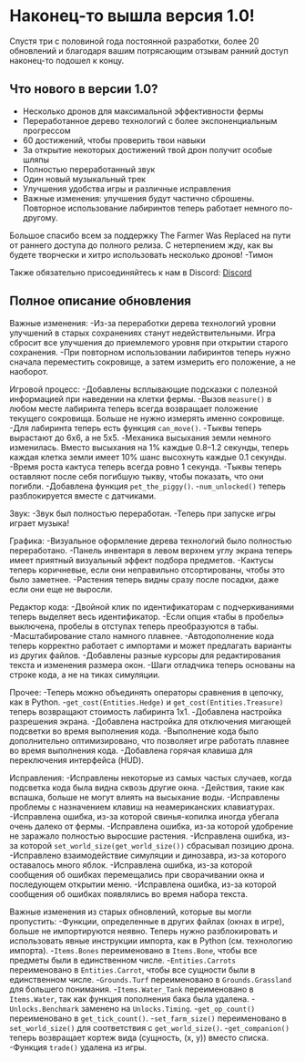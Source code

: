 # Наконец-то вышла версия 1.0!
Спустя три с половиной года постоянной разработки, более 20 обновлений и благодаря вашим потрясающим отзывам ранний доступ наконец-то подошел к концу.

## Что нового в версии 1.0?
- Несколько дронов для максимальной эффективности фермы
- Переработанное дерево технологий с более экспоненциальным прогрессом
- 60 достижений, чтобы проверить твои навыки
- За открытие некоторых достижений твой дрон получит особые шляпы
- Полностью переработанный звук
- Один новый музыкальный трек
- Улучшения удобства игры и различные исправления
- Важные изменения: улучшения будут частично сброшены. Повторное использование лабиринтов теперь работает немного по-другому.

Большое спасибо всем за поддержку The Farmer Was Replaced на пути от раннего доступа до полного релиза.
С нетерпением жду, как вы будете творчески и хитро использовать несколько дронов!
-Тимон

Также обязательно присоединяйтесь к нам в Discord:
[Discord](https://discord.com/invite/kj33cJkeJn)

## Полное описание обновления
Важные изменения:
-Из-за переработки дерева технологий уровни улучшений в старых сохранениях станут недействительными. Игра сбросит все улучшения до приемлемого уровня при открытии старого сохранения.
-При повторном использовании лабиринтов теперь нужно сначала переместить сокровище, а затем измерить его положение, а не наоборот.

Игровой процесс:
-Добавлены всплывающие подсказки с полезной информацией при наведении на клетки фермы.
-Вызов `measure()` в любом месте лабиринта теперь всегда возвращает положение текущего сокровища. Больше не нужно измерять именно сокровище.
-Для лабиринта теперь есть функция `can_move()`.
-Тыквы теперь вырастают до 6x6, а не 5x5.
-Механика высыхания земли немного изменилась. Вместо высыхания на 1% каждые 0.8–1.2 секунды, теперь каждая клетка земли имеет 10% шанс высохнуть каждые 0.1 секунды.
-Время роста кактуса теперь всегда ровно 1 секунда.
-Тыквы теперь оставляют после себя погибшую тыкву, чтобы показать, что они погибли.
-Добавлена функция `pet_the_piggy()`.
-`num_unlocked()` теперь разблокируется вместе с датчиками.

Звук:
-Звук был полностью переработан.
-Теперь при запуске игры играет музыка!

Графика:
-Визуальное оформление дерева технологий было полностью переработано.
-Панель инвентаря в левом верхнем углу экрана теперь имеет приятный визуальный эффект подбора предметов.
-Кактусы теперь коричневые, если они неправильно отсортированы, чтобы это было заметнее.
-Растения теперь видны сразу после посадки, даже если они еще не выросли.

Редактор кода:
-Двойной клик по идентификаторам с подчеркиваниями теперь выделяет весь идентификатор.
-Если опция «табы в пробелы» выключена, пробелы в отступах теперь преобразуются в табы.
-Масштабирование стало намного плавнее.
-Автодополнение кода теперь корректно работает с импортами и может предлагать варианты из других файлов.
-Добавлены разные курсоры для редактирования текста и изменения размера окон.
-Шаги отладчика теперь основаны на строке кода, а не на тиках симуляции.

Прочее:
-Теперь можно объединять операторы сравнения в цепочку, как в Python.
-`get_cost(Entities.Hedge)` и `get_cost(Entities.Treasure)` теперь возвращают стоимость лабиринта 1x1.
-Добавлена настройка разрешения экрана.
-Добавлена настройка для отключения мигающей подсветки во время выполнения кода.
-Выполнение кода было дополнительно оптимизировано, что позволяет игре работать плавнее во время выполнения кода.
-Добавлена горячая клавиша для переключения интерфейса (HUD).

Исправления:
-Исправлены некоторые из самых частых случаев, когда подсветка кода была видна сквозь другие окна.
-Действия, такие как вспашка, больше не могут влиять на высыхание воды.
-Исправлены проблемы с назначением клавиш на неамериканских клавиатурах.
-Исправлена ошибка, из-за которой свинья-копилка иногда убегала очень далеко от фермы.
-Исправлена ошибка, из-за которой удобрение не заражало полностью выросшие растения.
-Исправлена ошибка, из-за которой `set_world_size(get_world_size())` сбрасывал позицию дрона.
-Исправлено взаимодействие симуляции и динозавра, из-за которого оставалось много яблок.
-Исправлена ошибка, из-за которой сообщения об ошибках перемещались при сворачивании окна и последующем открытии меню.
-Исправлена ошибка, из-за которой сообщения об ошибках появлялись во время набора текста.

Важные изменения из старых обновлений, которые вы могли пропустить:
-Функции, определенные в других файлах (окнах в игре), больше не импортируются неявно. Теперь нужно разблокировать и использовать явные инструкции импорта, как в Python (см. технологию импорта).
-`Items.Bones` переименовано в `Items.Bone`, чтобы все предметы были в единственном числе.
-`Entities.Carrots` переименовано в `Entities.Carrot`, чтобы все сущности были в единственном числе.
-`Grounds.Turf` переименовано в `Grounds.Grassland` для большего понимания.
-`Items.Water_Tank` переименовано в `Items.Water`, так как функция пополнения бака была удалена.
-`Unlocks.Benchmark` заменено на `Unlocks.Timing`.
-`get_op_count()` переименовано в `get_tick_count()`.
-`set_farm_size()` переименовано в `set_world_size()` для соответствия с `get_world_size()`.
-`get_companion()` теперь возвращает кортеж вида (сущность, (x, y)) вместо списка.
-Функция `trade()` удалена из игры.